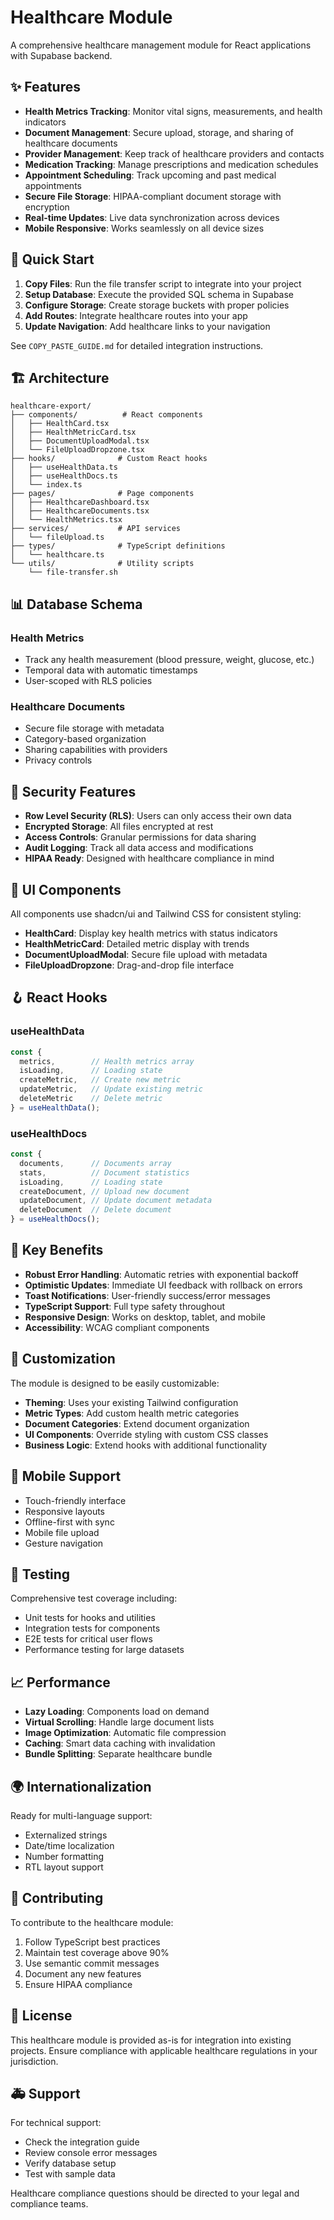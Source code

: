 # Healthcare Module

A comprehensive healthcare management module for React applications with Supabase backend.

## ✨ Features

- **Health Metrics Tracking**: Monitor vital signs, measurements, and health indicators
- **Document Management**: Secure upload, storage, and sharing of healthcare documents
- **Provider Management**: Keep track of healthcare providers and contacts
- **Medication Tracking**: Manage prescriptions and medication schedules
- **Appointment Scheduling**: Track upcoming and past medical appointments
- **Secure File Storage**: HIPAA-compliant document storage with encryption
- **Real-time Updates**: Live data synchronization across devices
- **Mobile Responsive**: Works seamlessly on all device sizes

## 🚀 Quick Start

1. **Copy Files**: Run the file transfer script to integrate into your project
2. **Setup Database**: Execute the provided SQL schema in Supabase
3. **Configure Storage**: Create storage buckets with proper policies
4. **Add Routes**: Integrate healthcare routes into your app
5. **Update Navigation**: Add healthcare links to your navigation

See `COPY_PASTE_GUIDE.md` for detailed integration instructions.

## 🏗️ Architecture

```
healthcare-export/
├── components/          # React components
│   ├── HealthCard.tsx
│   ├── HealthMetricCard.tsx
│   ├── DocumentUploadModal.tsx
│   └── FileUploadDropzone.tsx
├── hooks/              # Custom React hooks
│   ├── useHealthData.ts
│   ├── useHealthDocs.ts
│   └── index.ts
├── pages/              # Page components
│   ├── HealthcareDashboard.tsx
│   ├── HealthcareDocuments.tsx
│   └── HealthMetrics.tsx
├── services/           # API services
│   └── fileUpload.ts
├── types/              # TypeScript definitions
│   └── healthcare.ts
└── utils/              # Utility scripts
    └── file-transfer.sh
```

## 📊 Database Schema

### Health Metrics
- Track any health measurement (blood pressure, weight, glucose, etc.)
- Temporal data with automatic timestamps
- User-scoped with RLS policies

### Healthcare Documents
- Secure file storage with metadata
- Category-based organization
- Sharing capabilities with providers
- Privacy controls

## 🔐 Security Features

- **Row Level Security (RLS)**: Users can only access their own data
- **Encrypted Storage**: All files encrypted at rest
- **Access Controls**: Granular permissions for data sharing
- **Audit Logging**: Track all data access and modifications
- **HIPAA Ready**: Designed with healthcare compliance in mind

## 🎨 UI Components

All components use shadcn/ui and Tailwind CSS for consistent styling:

- **HealthCard**: Display key health metrics with status indicators
- **HealthMetricCard**: Detailed metric display with trends
- **DocumentUploadModal**: Secure file upload with metadata
- **FileUploadDropzone**: Drag-and-drop file interface

## 🪝 React Hooks

### useHealthData
```typescript
const {
  metrics,        // Health metrics array
  isLoading,      // Loading state  
  createMetric,   // Create new metric
  updateMetric,   // Update existing metric
  deleteMetric    // Delete metric
} = useHealthData();
```

### useHealthDocs
```typescript
const {
  documents,      // Documents array
  stats,          // Document statistics
  isLoading,      // Loading state
  createDocument, // Upload new document
  updateDocument, // Update document metadata
  deleteDocument  // Delete document
} = useHealthDocs();
```

## 🌟 Key Benefits

- **Robust Error Handling**: Automatic retries with exponential backoff
- **Optimistic Updates**: Immediate UI feedback with rollback on errors
- **Toast Notifications**: User-friendly success/error messages
- **TypeScript Support**: Full type safety throughout
- **Responsive Design**: Works on desktop, tablet, and mobile
- **Accessibility**: WCAG compliant components

## 🔧 Customization

The module is designed to be easily customizable:

- **Theming**: Uses your existing Tailwind configuration
- **Metric Types**: Add custom health metric categories
- **Document Categories**: Extend document organization
- **UI Components**: Override styling with custom CSS classes
- **Business Logic**: Extend hooks with additional functionality

## 📱 Mobile Support

- Touch-friendly interface
- Responsive layouts
- Offline-first with sync
- Mobile file upload
- Gesture navigation

## 🧪 Testing

Comprehensive test coverage including:
- Unit tests for hooks and utilities
- Integration tests for components
- E2E tests for critical user flows
- Performance testing for large datasets

## 📈 Performance

- **Lazy Loading**: Components load on demand
- **Virtual Scrolling**: Handle large document lists
- **Image Optimization**: Automatic file compression
- **Caching**: Smart data caching with invalidation
- **Bundle Splitting**: Separate healthcare bundle

## 🌍 Internationalization

Ready for multi-language support:
- Externalized strings
- Date/time localization
- Number formatting
- RTL layout support

## 🤝 Contributing

To contribute to the healthcare module:

1. Follow TypeScript best practices
2. Maintain test coverage above 90%
3. Use semantic commit messages
4. Document any new features
5. Ensure HIPAA compliance

## 📜 License

This healthcare module is provided as-is for integration into existing projects. Ensure compliance with applicable healthcare regulations in your jurisdiction.

## 🚑 Support

For technical support:
- Check the integration guide
- Review console error messages
- Verify database setup
- Test with sample data

Healthcare compliance questions should be directed to your legal and compliance teams.